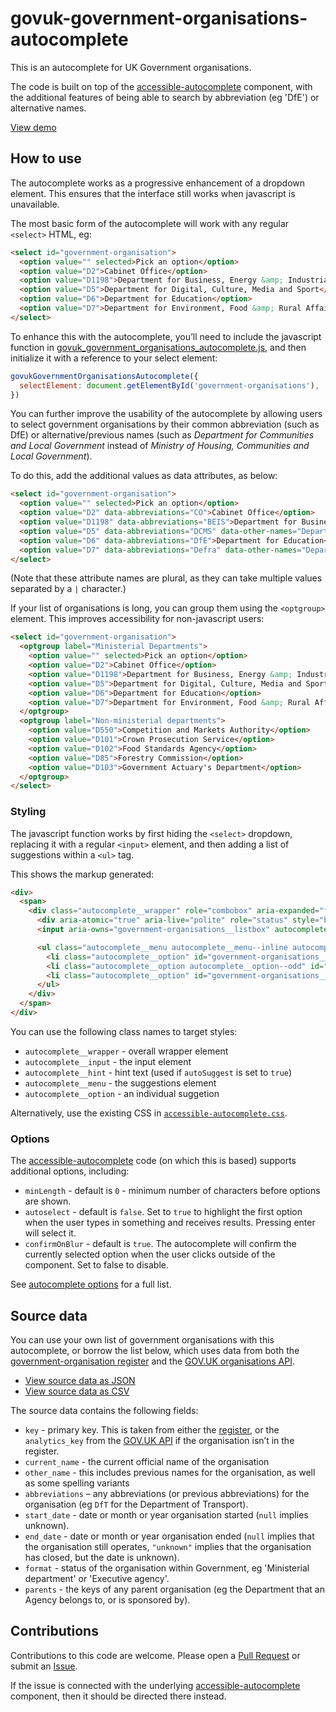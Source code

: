 # govuk-government-organisations-autocomplete

This is an autocomplete for UK Government organisations.

The code is built on top of the [accessible-autocomplete](https://github.com/alphagov/accessible-autocomplete) component, with the additional features of being able to search by abbreviation (eg 'DfE') or alternative names.


[View demo](https://frankieroberto.github.io/govuk-government-organisations-autocomplete/examples/)


## How to use

The autocomplete works as a progressive enhancement of a dropdown element. This ensures that the interface still works when javascript is unavailable.

The most basic form of the autocomplete will work with any regular `<select>` HTML, eg:

```html
<select id="government-organisation">
  <option value="" selected>Pick an option</option>
  <option value="D2">Cabinet Office</option>
  <option value="D1198">Department for Business, Energy &amp; Industrial Strategy</option>
  <option value="D5">Department for Digital, Culture, Media and Sport</option>
  <option value="D6">Department for Education</option>
  <option value="D7">Department for Environment, Food &amp; Rural Affairs</option>
</select>
```

To enhance this with the autocomplete, you’ll need to include the javascript function in [govuk_government_organisations_autocomplete.js](./src/govuk_government_organisations_autocomplete.js), and then initialize it with a reference to your select element:

```javascript
govukGovernmentOrganisationsAutocomplete({
  selectElement: document.getElementById('government-organisations'),
})
```


You can further improve the usability of the autocomplete by allowing users to select government organisations by their common abbreviation (such as DfE) or alternative/previous names (such as _Department for Communities and Local Government_ instead of _Ministry of Housing, Communities and Local Government_).

To do this, add the additional values as data attributes, as below:

```html
<select id="government-organisation">
  <option value="" selected>Pick an option</option>
  <option value="D2" data-abbreviations="CO">Cabinet Office</option>
  <option value="D1198" data-abbreviations="BEIS">Department for Business, Energy &amp; Industrial Strategy</option>
  <option value="D5" data-abbreviations="DCMS" data-other-names="Department for Culture, Media & Sport|Department for Digital, Culture Media & Sport">Department for Digital, Culture, Media and Sport</option>
  <option value="D6" data-abbreviations="DfE">Department for Education</option>
  <option value="D7" data-abbreviations="Defra" data-other-names="Department for Environment Food & Rural Affairs">Department for Environment, Food &amp; Rural Affairs</option>
</select>
```

(Note that these attribute names are plural, as they can take multiple values separated by a `|` character.)

If your list of organisations is long, you can group them using the `<optgroup>` element. This improves accessibility for non-javascript users:

```html
<select id="government-organisation">
  <optgroup label="Ministerial Departments">
    <option value="" selected>Pick an option</option>
    <option value="D2">Cabinet Office</option>
    <option value="D1198">Department for Business, Energy &amp; Industrial Strategy</option>
    <option value="D5">Department for Digital, Culture, Media and Sport</option>
    <option value="D6">Department for Education</option>
    <option value="D7">Department for Environment, Food &amp; Rural Affairs</option>
  </optgroup>
  <optgroup label="Non-ministerial departments">
    <option value="D550">Competition and Markets Authority</option>
    <option value="D101">Crown Prosecution Service</option>
    <option value="D102">Food Standards Agency</option>
    <option value="D85">Forestry Commission</option>
    <option value="D103">Government Actuary's Department</option>
  </optgroup>
</select>
```

### Styling

The javascript function works by first hiding the `<select>` dropdown, replacing it with a regular `<input>` element, and then adding a list of suggestions within a `<ul>` tag.

This shows the markup generated:

```html
<div>
  <span>
    <div class="autocomplete__wrapper" role="combobox" aria-expanded="false">
      <div aria-atomic="true" aria-live="polite" role="status" style="border: 0px; clip: rect(0px, 0px, 0px, 0px); height: 1px; margin-bottom: -1px; margin-right: -1px; overflow: hidden; padding: 0px; position: absolute; white-space: nowrap; width: 1px;">568 results are available. <span>,,</span></div>
      <input aria-owns="government-organisations__listbox" autocomplete="off" class="autocomplete__input" id="government-organisations" name="" placeholder="" type="text" role="textbox">

      <ul class="autocomplete__menu autocomplete__menu--inline autocomplete__menu" id="government-organisations__listbox" role="listbox">
        <li class="autocomplete__option" id="government-organisations__option--0" role="option" tabindex="-1">Attorney General's Office</li>
        <li class="autocomplete__option autocomplete__option--odd" id="government-organisations__option--1" role="option" tabindex="-1">Cabinet Office</li>
        <li class="autocomplete__option" id="government-organisations__option--2" role="option" tabindex="-1">Department for Business, Energy &amp; Industrial Strategy</li>
      </ul>
    </div>
  </span>
</div>
```

You can use the following class names to target styles:

* `autocomplete__wrapper` - overall wrapper element
* `autocomplete__input` - the input element
* `autocomplete__hint` - hint text (used if `autoSuggest` is set to `true`)
* `autocomplete__menu` - the suggestions element
* `autocomplete__option` - an individual suggetion

Alternatively, use the existing CSS in [`accessible-autocomplete.css`](./examples/vendor/accessible-autocomplete.css).


### Options

The [accessible-autocomplete](https://github.com/alphagov/accessible-autocomplete) code (on which this is based) supports additional options, including:

* `minLength` - default is `0` - minimum number of characters before options are shown.
* `autoselect` - default is `false`. Set to `true` to highlight the first option when the user types in something and receives results. Pressing enter will select it.
* `confirmOnBlur` - default is `true`. The autocomplete will confirm the currently selected option when the user clicks outside of the component. Set to false to disable.

See [autocomplete options](https://github.com/alphagov/accessible-autocomplete#other-options) for a full list.

## Source data

You can use your own list of government organisations with this autocomplete, or borrow the list below, which uses data from both the [government-organisation register](https://government-organisation.register.gov.uk) and the
[GOV.UK organisations API](https://www.gov.uk/api/organisations).

* [View source data as JSON](data.json)
* [View source data as CSV](data.csv)

The source data contains the following fields:

* `key` - primary key. This is taken from either the [register](https://government-organisation.register.gov.uk), or the `analytics_key` from the [GOV.UK API](https://www.gov.uk/api/organisations) if the organisation isn’t in the register.
* `current_name` - the current official name of the organisation
* `other_name` - this includes previous names for the organisation, as well as some spelling variants
* `abbreviations` – any abbreviations (or previous abbreviations) for the organisation (eg `DfT` for the Department of Transport).
* `start_date` - date or month or year organisation started (`null` implies unknown).
* `end_date` - date or month or year organisation ended (`null` implies that the organisation still operates, `"unknown"` implies that the organisation has closed, but the date is unknown).
* `format` - status of the organisation within Government, eg 'Ministerial department' or 'Executive agency'.
* `parents` - the keys of any parent organisation (eg the Department that an Agency belongs to, or is sponsored by).


## Contributions

Contributions to this code are welcome. Please open a [Pull Request](https://github.com/frankieroberto/govuk-government-organisations-autocomplete/pulls) or submit an [Issue](https://github.com/frankieroberto/govuk-government-organisations-autocomplete/issues).

If the issue is connected with the underlying [accessible-autocomplete](https://github.com/alphagov/accessible-autocomplete) component, then it should be directed there instead.